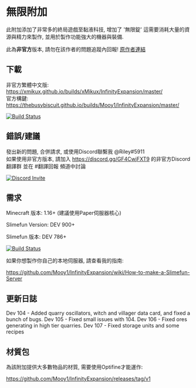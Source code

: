 # 無限附加
此附加添加了非常多的終局遊戲至黏液科技, 增加了 '無限錠' 這需要消耗大量的資源與精力來製作, 並用於製作功能強大的機器與裝備.

此為**非官方**版本, 請勿在該作者的問題追蹤內回報!
[原作者連結](https://github.com/Mooy1/InfinityExpansion)

## 下載
非官方繁體中文版: https://xmikux.github.io/builds/xMikux/InfinityExpansion/master/ <br>
官方構鍵: https://thebusybiscuit.github.io/builds/Mooy1/InfinityExpansion/master/

[![Build Status](https://xmikux.github.io/builds/xMikux/InfinityExpansion/master/badge.svg)](https://xmikux.github.io/builds/xMikux/InfinityExpansion/master)


## 錯誤/建議
發出新的問題, 合併請求, 或使用Discord聯繫我 @Riley#5911 <br>
如果使用非官方版本, 請加入 https://discord.gg/GF4CwjFXT9 的非官方Discord翻譯群 並在 #翻譯回報 頻道中討論

<p>
  <a href="https://discord.gg/slimefun">
    <img src="https://discordapp.com/api/guilds/565557184348422174/widget.png?style=banner3" alt="Discord Invite"/>
  </a>
</p>

## 需求
Minecraft 版本: 1.16+ (建議使用Paper伺服器核心)

Slimefun Version: DEV 900+

Slimefun 版本: DEV 786+

[![Build Status](https://thebusybiscuit.github.io/builds/TheBusyBiscuit/Slimefun4/master/badge.svg)](https://thebusybiscuit.github.io/builds/TheBusyBiscuit/Slimefun4/master/)

如果你想製作你自己的本地伺服器, 請查看我的指南:

https://github.com/Mooy1/InfinityExpansion/wiki/How-to-make-a-Slimefun-Server

## 更新日誌

Dev 104 - Added quarry oscillators, witch and villager data card, and fixed a bunch of bugs.
Dev 105 - Fixed small issues with 104.
Dev 106 - Fixed ores generating in high tier quarries.
Dev 107 - Fixed storage units and some recipes

## 材質包
為該附加提供大多數物品的材質, 需要使用Optifine才能運作:

https://github.com/Mooy1/InfinityExpansion/releases/tag/v1
